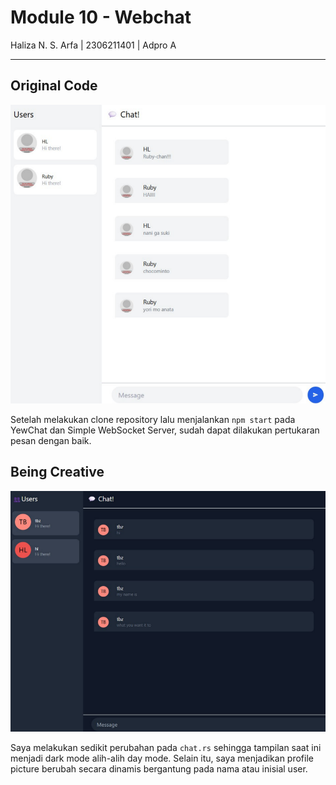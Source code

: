 # Module 10 - Webchat
Haliza N. S. Arfa | 2306211401 | Adpro A

---

## Original Code

![alt text](image.png)

Setelah melakukan clone repository lalu menjalankan `npm start` pada YewChat dan Simple WebSocket Server, sudah dapat dilakukan pertukaran pesan dengan baik. 


## Being Creative

![alt text](image-1.png)

Saya melakukan sedikit perubahan pada `chat.rs` sehingga tampilan saat ini menjadi dark mode alih-alih day mode. Selain itu, saya menjadikan profile picture berubah secara dinamis bergantung pada nama atau inisial user.